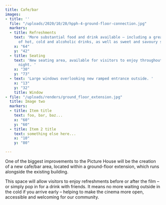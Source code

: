 ```yaml
---
title: Cafe/bar
images:
- title: ''
  file: "/uploads/2020/10/28/hpph-4-ground-floor-connection.jpg"
  markers:
  - title: Refreshments
    text: 'More substantial food and drink available – including a greater variety
      of hot, cold and alcoholic drinks, as well as sweet and savoury snacks. '
    x: "64"
    y: "42"
  - title: Seating
    text: 'New seating area, available for visitors to enjoy throughout the day and
      night. '
    x: "30"
    y: "73"
  - text: 'Large windows overlooking new ramped entrance outside. '
    x: "13"
    y: "32"
    title: Window
- file: "/uploads/renders/ground_floor_extension.jpg"
  title: Image two
  markers:
  - title: Item title
    text: foo, bar, baz...
    x: "60"
    y: "60"
  - title: Item 2 title
    text: something else here...
    x: "10"
    y: "80"

---
```

One of the biggest improvements to the Picture House will be the creation of a new cafe/bar area, located within a ground-floor extension, which runs alongside the existing building.

This space will allow visitors to enjoy refreshments before or after the film – or simply pop in for a drink with friends. It means no more waiting outside in the cold if you arrive early – helping to make the cinema more open, accessible and welcoming for our community.